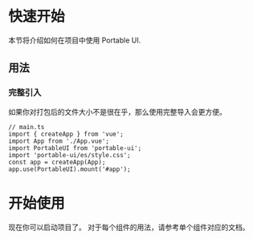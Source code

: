# 快速开始

本节将介绍如何在项目中使用 Portable UI.

## 用法

### 完整引入

如果你对打包后的文件大小不是很在乎，那么使用完整导入会更方便。

```
// main.ts
import { createApp } from 'vue';
import App from './App.vue';
import PortableUI from 'portable-ui';
import 'portable-ui/es/style.css';
const app = createApp(App);
app.use(PortableUI).mount('#app');
```

# 开始使用

现在你可以启动项目了。 对于每个组件的用法，请参考单个组件对应的文档。
